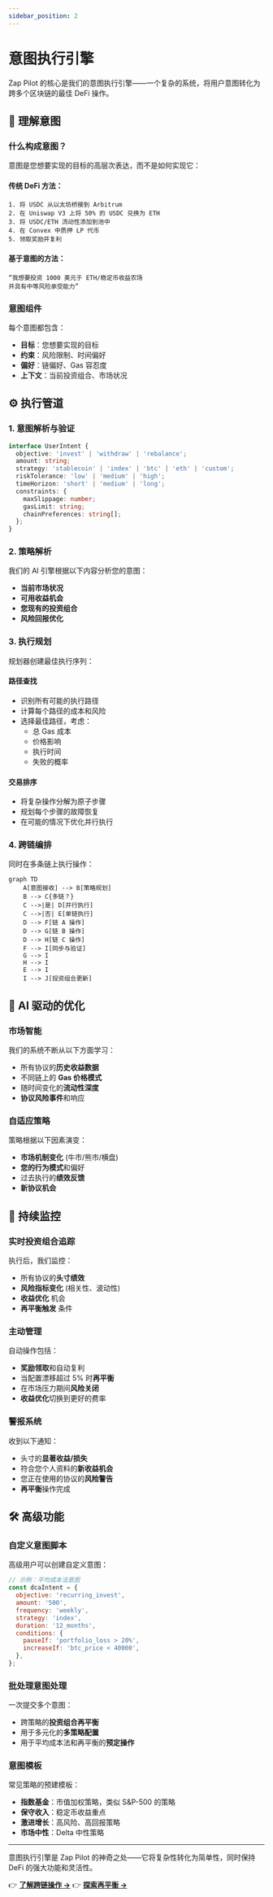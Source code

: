 ```yaml
---
sidebar_position: 2
---
```


# 意图执行引擎

Zap Pilot 的核心是我们的意图执行引擎——一个复杂的系统，将用户意图转化为跨多个区块链的最佳 DeFi 操作。

## 🎯 理解意图

### 什么构成意图？

意图是您想要实现的目标的高层次表达，而不是如何实现它：

#### **传统 DeFi 方法：**

```
1. 将 USDC 从以太坊桥接到 Arbitrum
2. 在 Uniswap V3 上将 50% 的 USDC 兑换为 ETH
3. 将 USDC/ETH 流动性添加到池中
4. 在 Convex 中质押 LP 代币
5. 领取奖励并复利
```

#### **基于意图的方法：**

```
“我想要投资 1000 美元于 ETH/稳定币收益农场
并具有中等风险承受能力”
```

### 意图组件

每个意图都包含：

- **目标**：您想要实现的目标
- **约束**：风险限制、时间偏好
- **偏好**：链偏好、Gas 容忍度
- **上下文**：当前投资组合、市场状况

## ⚙️ 执行管道

### 1. 意图解析与验证

```typescript
interface UserIntent {
  objective: 'invest' | 'withdraw' | 'rebalance';
  amount: string;
  strategy: 'stablecoin' | 'index' | 'btc' | 'eth' | 'custom';
  riskTolerance: 'low' | 'medium' | 'high';
  timeHorizon: 'short' | 'medium' | 'long';
  constraints: {
    maxSlippage: number;
    gasLimit: string;
    chainPreferences: string[];
  };
}
```

### 2. 策略解析

我们的 AI 引擎根据以下内容分析您的意图：

- **当前市场状况**
- **可用收益机会**
- **您现有的投资组合**
- **风险回报优化**

### 3. 执行规划

规划器创建最佳执行序列：

#### **路径查找**

- 识别所有可能的执行路径
- 计算每个路径的成本和风险
- 选择最佳路径，考虑：
  - 总 Gas 成本
  - 价格影响
  - 执行时间
  - 失败的概率

#### **交易排序**

- 将复杂操作分解为原子步骤
- 规划每个步骤的故障恢复
- 在可能的情况下优化并行执行

### 4. 跨链编排

同时在多条链上执行操作：

```mermaid
graph TD
    A[意图接收] --> B[策略规划]
    B --> C{多链？}
    C -->|是| D[并行执行]
    C -->|否| E[单链执行]
    D --> F[链 A 操作]
    D --> G[链 B 操作]
    D --> H[链 C 操作]
    F --> I[同步与验证]
    G --> I
    H --> I
    E --> I
    I --> J[投资组合更新]
```

## 🧠 AI 驱动的优化

### 市场智能

我们的系统不断从以下方面学习：

- 所有协议的**历史收益数据**
- 不同链上的 **Gas 价格模式**
- 随时间变化的**流动性深度**
- **协议风险事件**和响应

### 自适应策略

策略根据以下因素演变：

- **市场机制变化** (牛市/熊市/横盘)
- **您的行为模式**和偏好
- 过去执行的**绩效反馈**
- **新协议机会**

## 🔄 持续监控

### 实时投资组合追踪

执行后，我们监控：

- 所有协议的**头寸绩效**
- **风险指标变化** (相关性、波动性)
- **收益优化** 机会
- **再平衡触发** 条件

### 主动管理

自动操作包括：

- **奖励领取**和自动复利
- 当配置漂移超过 5% 时**再平衡**
- 在市场压力期间**风险关闭**
- **收益优化**切换到更好的费率

### 警报系统

收到以下通知：

- 头寸的**显著收益/损失**
- 符合您个人资料的**新收益机会**
- 您正在使用的协议的**风险警告**
- **再平衡**操作完成

## 🛠️ 高级功能

### 自定义意图脚本

高级用户可以创建自定义意图：

```javascript
// 示例：平均成本法意图
const dcaIntent = {
  objective: 'recurring_invest',
  amount: '500',
  frequency: 'weekly',
  strategy: 'index',
  duration: '12_months',
  conditions: {
    pauseIf: 'portfolio_loss > 20%',
    increaseIf: 'btc_price < 40000',
  },
};
```

### 批处理意图处理

一次提交多个意图：

- 跨策略的**投资组合再平衡**
- 用于多元化的**多策略配置**
- 用于平均成本法和再平衡的**预定操作**

### 意图模板

常见策略的预建模板：

- **指数基金**：市值加权策略，类似 S&P-500 的策略
- **保守收入**：稳定币收益重点
- **激进增长**：高风险、高回报策略
- **市场中性**：Delta 中性策略

---

意图执行引擎是 Zap Pilot 的神奇之处——它将复杂性转化为简单性，同时保持 DeFi 的强大功能和灵活性。

👉 **[了解跨链操作 →](./cross-chain-operations)** 👉 **[探索再平衡 →](./rebalancing)**
